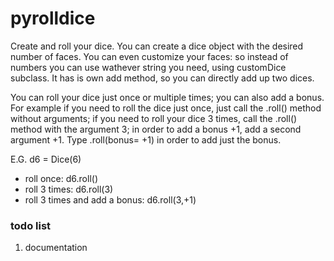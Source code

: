 # pyrolldice
Create and roll your dice.
You can create a dice object with the desired number of faces.
You can even customize your faces: so instead of numbers you can use wathever string you need, using customDice subclass.
It has is own add method, so you can directly add up two dices.

You can roll your dice just once or multiple times; you can also add a bonus.
For example if you need to roll the dice just once, just call the .roll() method without arguments;
if you need to roll your dice 3 times, call the .roll() method with the argument 3; in order to add a bonus +1, add a second argument +1.
Type .roll(bonus= +1) in order to add just the bonus.   

E.G. d6 = Dice(6)
- roll once: d6.roll()
- roll 3 times: d6.roll(3)
- roll 3 times and add a bonus: d6.roll(3,+1)

### todo list
1. documentation
